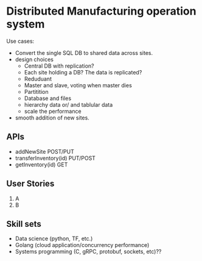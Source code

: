 
# Distributed Manufacturing operation system

Use cases:

- Convert the single SQL DB to shared data across sites.
- design choices
  - Central DB with replication?
  - Each site holding a DB? The data is replicated?
  - Reduduant 
  - Master and slave, voting when master dies 
  - Partitition 
  - Database and files 
  - hierarchy data or/ and tablular data 
  - scale the performance 
- smooth addition of new sites.

## APIs

- addNewSite POST/PUT
- transferInventory(id) PUT/POST
- getInventory(id) GET

## User Stories

1. A
2. B

## Skill sets

- Data science (python, TF, etc.)
- Golang (cloud application/concurrency performance)
- Systems programming (C, gRPC, protobuf, sockets, etc)??
